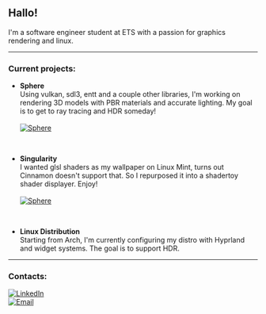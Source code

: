 ## Hallo!
I'm a software engineer student at ETS with a passion for graphics rendering and linux.

---

### Current projects:
- **Sphere**  
  Using vulkan, sdl3, entt and a couple other libraries, I'm working on rendering 3D models with PBR materials and accurate lighting. My goal is to get to ray tracing and HDR someday!
  <br><br>
  [![Sphere](https://img.shields.io/badge/Sphere-Game%20Engine-darkgreen?style=for-the-badge)](https://github.com/Merisiel0/snstc)
  
<br>

- **Singularity**  
  I wanted glsl shaders as my wallpaper on Linux Mint, turns out Cinnamon doesn't support that. So I repurposed it into a shadertoy shader displayer. Enjoy!
  <br><br>
  [![Sphere](https://img.shields.io/badge/Singularity-Shader%20Displayer-purple?style=for-the-badge)](https://github.com/Merisiel0/Singularity)
  
<br>

- **Linux Distribution**  
  Starting from Arch, I'm currently configuring my distro with Hyprland and widget systems. The goal is to support HDR.

---

### Contacts:
[![LinkedIn](https://img.shields.io/badge/LinkedIn-Aymerik%20Blais-0A66C2?style=for-the-badge&logo=linkedin)](https://linkedin.com/in/aymerik-blais/)
<br>
[![Email](https://img.shields.io/badge/Email-merisiel01%40gmail.com-cyan?style=for-the-badge)](mailto:merisiel01@gmail.com)
